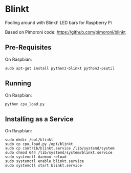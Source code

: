 # Blinkt

Fooling around with Blinkt! LED bars for Raspberry Pi 

Based on Pimoroni code: https://github.com/pimoroni/blinkt

## Pre-Requisites

On Raspbian:

    sudo apt-get install python3-blinkt python3-psutil

## Running

On Raspbian:

    python cpu_load.py

## Installing as a Service

On Raspbian:

    sudo mkdir /opt/blinkt
    sudo cp cpu_load.py /opt/blinkt
    sudo cp contrib/blinkt.service /lib/systemd/system
    sudo chmod 644 /lib/systemd/system/blinkt.service
    sudo systemctl daemon-reload
    sudo systemctl enable blinkt.service
    sudo systemctl start blinkt.service

